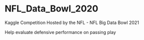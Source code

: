 # NFL_Data_Bowl_2020

Kaggle Competition Hosted by the NFL - NFL Big Data Bowl 2021

Help evaluate defensive performance on passing play
